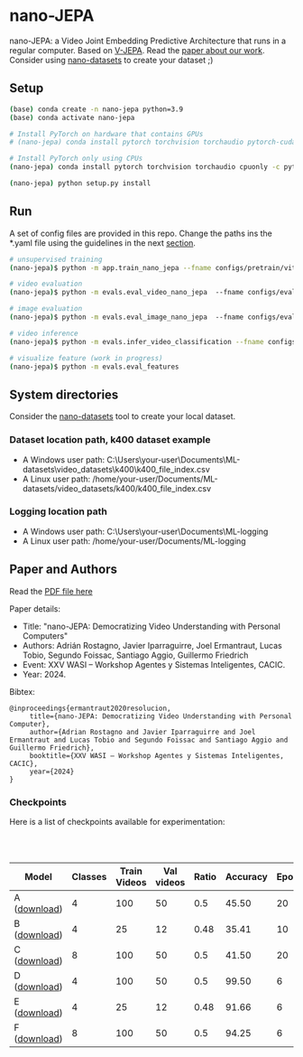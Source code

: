 # nano-JEPA

nano-JEPA: a Video Joint Embedding Predictive Architecture that runs in a regular computer. Based on [V-JEPA](https://github.com/facebookresearch/jepa). Read the [paper about our work](#paper-and-authors). Consider using  [nano-datasets](https://github.com/BHI-Research/nano-datasets) to create your dataset ;)

## Setup

```bash
(base) conda create -n nano-jepa python=3.9 
(base) conda activate nano-jepa

# Install PyTorch on hardware that contains GPUs
# (nano-jepa) conda install pytorch torchvision torchaudio pytorch-cuda=12.1 -c pytorch -c nvidia

# Install PyTorch only using CPUs 
(nano-jepa) conda install pytorch torchvision torchaudio cpuonly -c pytorch

(nano-jepa) python setup.py install
```

## Run

A set of config files are provided in this repo. Change the paths ins the *.yaml file using the guidelines in the next [section](#system-directories).

```bash
# unsupervised training
(nano-jepa)$ python -m app.train_nano_jepa --fname configs/pretrain/vitt.yaml

# video evaluation
(nano-jepa)$ python -m evals.eval_video_nano_jepa  --fname configs/evals/vitt16_k400_16x8x3.yaml

# image evaluation
(nano-jepa)$ python -m evals.eval_image_nano_jepa  --fname configs/evals/vitt16_in1k.yaml

# video inference
(nano-jepa)$ python -m evals.infer_video_classification --fname configs/infer/infer_vitt_k400x8x3.yaml

# visualize feature (work in progress)
(nano-jepa)$ python -m evals.eval_features 
```

## System directories

Consider the [nano-datasets](https://github.com/BHI-Research/nano-datasets) tool to create your local dataset.

### Dataset location path, k400 dataset example

* A Windows user path: C:\Users\your-user\Documents\ML-datasets\video_datasets\k400\k400_file_index.csv
* A Linux user path: /home/your-user/Documents/ML-datasets/video_datasets/k400/k400_file_index.csv

### Logging location path

* A Windows user path: C:\Users\your-user\Documents\ML-logging
* A Linux user path: /home/your-user/Documents/ML-logging

## Paper and Authors

Read the [PDF file here](https://drive.google.com/file/d/11vOMCMP7_4FWqvXLhkEkX-7KgNgwdsij/view?usp=sharing)

Paper details:

* Title: "nano-JEPA: Democratizing Video Understanding with Personal Computers"
* Authors: Adrián Rostagno, Javier Iparraguirre, Joel Ermantraut, Lucas Tobio, Segundo Foissac, Santiago Aggio, Guillermo Friedrich
* Event: XXV WASI – Workshop Agentes y Sistemas Inteligentes, CACIC.
* Year: 2024.

Bibtex:

```
@inproceedings{ermantraut2020resolucion,
     title={nano-JEPA: Democratizing Video Understanding with Personal Computer},
     author={Adrian Rostagno and Javier Iparraguirre and Joel Ermantraut and Lucas Tobio and Segundo Foissac and Santiago Aggio and Guillermo Friedrich},
     booktitle={XXV WASI – Workshop Agentes y Sistemas Inteligentes, CACIC},
     year={2024}
}
```

### Checkpoints

Here is a list of checkpoints available for experimentation:

<table><thead>
  <tr>
    <th>Model</th>
    <th>Classes</th>
    <th>Train Videos</th>
    <th>Val videos</th>
    <th>Ratio</th>
    <th>Accuracy</th>
    <th>Epochs</th>
    <th>Pre-train</th>
  </tr></thead>
<tbody>
  <tr>
    <td>A (<a href="https://drive.google.com/file/d/15447D6EZkSty0DN-NKR8xJofddPdxLk9/view?usp=sharing" target="_blank" rel="noopener noreferrer">download</a>)</td>
    <td>4</td>
    <td>100</td>
    <td>50</td>
    <td>0.5</td>
    <td>45.50</td>
    <td>20</td>
    <td rowspan="3"><a href="https://drive.google.com/file/d/146WMCv_2S62MgB7MUNaeVuX4YOzmhAXF/view?usp=sharing" target="_blank" rel="noopener noreferrer">nano-JEPA ViT-T 800 videos(download)</a></td>
  </tr>
  <tr>
    <td>B (<a href="https://drive.google.com/file/d/14ySiG4ygDifN04PHGDjBJFTqVaLMCW6o/view?usp=sharing" target="_blank" rel="noopener noreferrer">download</a>)</td>
    <td>4</td>
    <td>25</td>
    <td>12</td>
    <td>0.48</td>
    <td>35.41</td>
    <td>10</td>
  </tr>
  <tr>
    <td>C (<a href="https://drive.google.com/file/d/14wnOom9gzR9ATNXEBfLPyAyHsICqE4ep/view?usp=sharing" target="_blank" rel="noopener noreferrer">download</a>)</td>
    <td>8</td>
    <td>100</td>
    <td>50</td>
    <td>0.5</td>
    <td>41.50</td>
    <td>20</td>
  </tr>
  <tr>
    <td>D (<a href="https://drive.google.com/file/d/155lxtyI4HI-c3KaxJy-FCnq8CgkHmGCJ/view?usp=sharing" target="_blank" rel="noopener noreferrer">download</a>)</td>
    <td>4</td>
    <td>100</td>
    <td>50</td>
    <td>0.5</td>
    <td>99.50</td>
    <td>6</td>
    <td rowspan="3">V-JEPA ViT-L (<a href="https://github.com/facebookresearch/jepa" target="_blank" rel="noopener noreferrer">see V-JEPA site</a>)</td>
  </tr>
  <tr>
    <td>E (<a href="https://drive.google.com/file/d/15GoHxhB7NawX55E1hTaPJSCsj00GyPIC/view?usp=sharing" target="_blank" rel="noopener noreferrer">download</a>)</td>
    <td>4</td>
    <td>25</td>
    <td>12</td>
    <td>0.48</td>
    <td>91.66</td>
    <td>6</td>
  </tr>
  <tr>
    <td>F (<a href="https://drive.google.com/file/d/15IAmP901nkItvi2QcEqyi7ATSPdxwBcI/view?usp=sharing" target="_blank" rel="noopener noreferrer">download</a>)</td>
    <td>8</td>
    <td>100</td>
    <td>50</td>
    <td>0.5</td>
    <td>94.25</td>
    <td>6</td>
  </tr>
</tbody></table>
